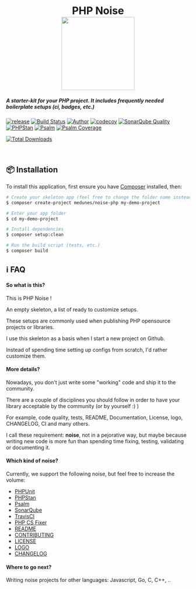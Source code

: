 <h1 align="center">
PHP Noise
    <br>
    <img src="https://github.com/medunes/noise-php/blob/master/logo.png" width="200">
</h1>

<h5>A starter-kit for your PHP project. It includes frequently needed boilerplate setups (ci, badges, etc.)</h3>

[![release](https://img.shields.io/packagist/v/medunes/noise-php?style=flat-square)](https://packagist.org/packages/medunes/noise-php)
[![Build Status](https://github.com/medunes/noie-php-2/workflows/build/badge.svg?style=flat-square)](https://github.com/MedUnes/noie-php-2/actions?query=workflow%3A%22build%22)
[![Author](https://img.shields.io/badge/author-@medunes-blue.svg?style=flat-square)](https://twitter.com/medunes)
[![codecov](https://codecov.io/gh/medunes/noise-php/branch/master/graph/badge.svg)](https://codecov.io/gh/medunes/noise-php/branch)
[![SonarQube Quality](https://sonarcloud.io/api/project_badges/measure?project=MedUnes_noise-php&metric=alert_status)](https://sonarcloud.io/dashboard?id=MedUnes_noise-php)
[![PHPStan](https://img.shields.io/badge/PHPStan-Level%205-brightgreen.svg?style=flat&logo=php)](https://shields.io/#/)
[![Psalm](https://img.shields.io/badge/Psalm-Level%205-brightgreen.svg?style=flat&logo=php)](https://shields.io/#/)
[![Psalm Coverage](https://shepherd.dev/github/MedUnes/noie-php/coverage.svg)](https://shepherd.dev/github/MedUnes/noie-php/coverage.svg)

[![Total Downloads](https://img.shields.io/packagist/dt/medunes/noise-php?style=flat-square)](https://packagist.org/packages/medunes/noise-php)

<br>

## 📦 Installation

To install this application, first ensure you have [Composer](https://getcomposer.org/download//) installed, then: 


```bash
# Create your skeleton app (feel free to change the folder name instead of the demo one)
$ composer create-project medunes/noise-php my-demo-project

# Enter your app folder
$ cd my-demo-project

# Install dependencies
$ composer setup:clean

# Run the build script (tests, etc.)
$ composer build

```

## ℹ️ FAQ

#### So what is this?
This is PHP Noise !

An empty skeleton, a list of ready to customize setups.

These setups are commonly used when publishing PHP opensource projects or libraries.

I use this skeleton as a basis when I start a new project on Github.

Instead of spending time setting up configs from scratch, I'd rather customize them.


#### More details?
Nowadays, you don't just write some "working" code and ship it to the community.

There are a couple of disciplines you should follow in order to have your library acceptable by the community (or by yourself :) )

For example, code quality, tests, README, Documentation, License, logo, CHANGELOG, CI and many others.

I call these requirement: **noise**, not in a  pejorative way, but maybe because writing new code is more fun than spending time fixing, testing, validating or documenting it.

#### Which kind of noise?

Currently, we support the following noise, but feel free to increase the volume:

* [PHPUnit](https://phpunit.de/announcements/phpunit-9.html)
* [PHPStan](https://github.com/phpstan/phpstan)
* [Psalm](https://github.com/vimeo/psalm)
* [SonarQube](https://docs.travis-ci.com/user/sonarcloud/)
* [TravisCI](https://docs.travis-ci.com/user/languages/php/)
* [PHP CS Fixer](https://github.com/FriendsOfPHP/PHP-CS-Fixer#usage)
* [README](https://github.com/medunes/noise-php/blob/master/README.md)
* [CONTRIBUTING](https://github.com/medunes/noise-php/blob/master/CONTRIBUTING.md)
* [LICENSE](https://github.com/medunes/noise-php/blob/master/LICENSE.md)
* [LOGO](https://github.com/medunes/noise-php/blob/master/logo.png)
* [CHANGELOG](https://github.com/medunes/noise-php/blob/master/CHANGELOG.md)

#### Where to go next?

Writing noise projects for other languages: Javascript, Go, C, C++, ..

